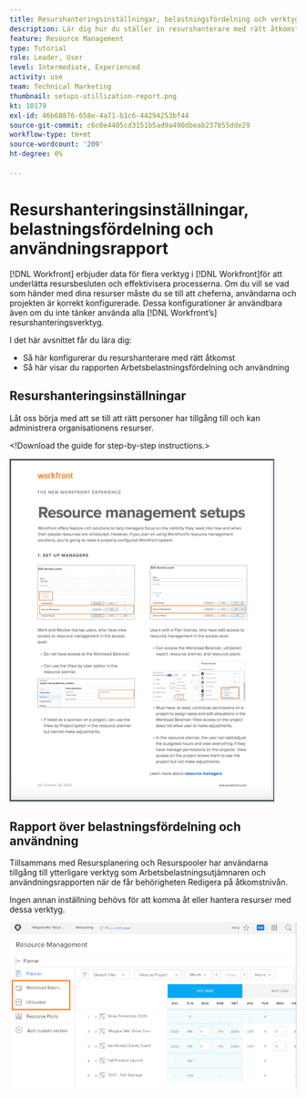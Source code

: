 ```yaml
---
title: Resurshanteringsinställningar, belastningsfördelning och verktyg.. (Titlar får inte innehålla fler än 60 tecken)
description: Lär dig hur du ställer in resurshanterare med rätt åtkomst och hur du visar arbetsbelastningsutjämnaren och användningsrapporten.
feature: Resource Management
type: Tutorial
role: Leader, User
level: Intermediate, Experienced
activity: use
team: Technical Marketing
thumbnail: setups-utillization-report.png
kt: 10179
exl-id: 46b68876-658e-4a71-b1c6-44294253bf44
source-git-commit: c6c0e4405cd3151b5ad9a490dbeab237855dde29
workflow-type: tm+mt
source-wordcount: '209'
ht-degree: 0%

---
```


# Resurshanteringsinställningar, belastningsfördelning och användningsrapport

[!DNL Workfront] erbjuder data för flera verktyg i [!DNL Workfront]för att underlätta resursbesluten och effektivisera processerna. Om du vill se vad som händer med dina resurser måste du se till att cheferna, användarna och projekten är korrekt konfigurerade. Dessa konfigurationer är användbara även om du inte tänker använda alla [!DNL Workfront’s] resurshanteringsverktyg.

I det här avsnittet får du lära dig:

* Så här konfigurerar du resurshanterare med rätt åtkomst
* Så här visar du rapporten Arbetsbelastningsfördelning och användning

## Resurshanteringsinställningar

Låt oss börja med att se till att rätt personer har tillgång till och kan administrera organisationens resurser.

&lt;!Download the guide for step-by-step instructions.&gt;

![Resurshantering - konfigurera en sökare](assets/rm_setup01.png)


## Rapport över belastningsfördelning och användning

Tillsammans med Resursplanering och Resurspooler har användarna tillgång till ytterligare verktyg som Arbetsbelastningsutjämnaren och användningsrapporten när de får behörigheten Redigera på åtkomstnivån.

Ingen annan inställning behövs för att komma åt eller hantera resurser med dessa verktyg.

![Arbetsbelastningsutjämnare med utnyttjanderapport](assets/rm_setup02.png)
